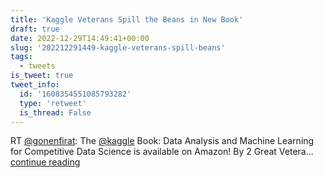 ```yaml
---
title: 'Kaggle Veterans Spill the Beans in New Book'
draft: true
date: 2022-12-29T14:49:41+00:00
slug: '202212291449-kaggle-veterans-spill-beans'
tags:
  - tweets
is_tweet: true
tweet_info:
  id: '1608354551085793282'
  type: 'retweet'
  is_thread: False
---
```




RT [@gonenfirat](https://x.com/gonenfirat): The [@kaggle](https://x.com/kaggle) Book: Data Analysis and Machine Learning for Competitive Data Science is available on Amazon! By 2 Great Vetera… [continue reading](https://x.com/sytelus/status/1608354551085793282)
